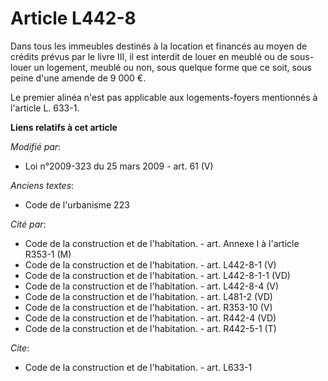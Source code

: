 # Article L442-8

Dans tous les immeubles destinés à la location et financés au moyen de crédits prévus par le livre III, il est interdit de
louer en meublé ou de sous-louer un logement, meublé ou non, sous quelque forme que ce soit, sous peine d'une amende de 9 000
€. 

Le premier alinéa n'est pas applicable aux logements-foyers mentionnés à l'article L. 633-1.

**Liens relatifs à cet article**

_Modifié par_:

  - Loi n°2009-323 du 25 mars 2009 - art. 61 (V)

_Anciens textes_:

  - Code de l'urbanisme 223

_Cité par_:

  - Code de la construction et de l'habitation. - art. Annexe I à l'article R353-1 (M)
  - Code de la construction et de l'habitation. - art. L442-8-1 (V)
  - Code de la construction et de l'habitation. - art. L442-8-1-1 (VD)
  - Code de la construction et de l'habitation. - art. L442-8-4 (V)
  - Code de la construction et de l'habitation. - art. L481-2 (VD)
  - Code de la construction et de l'habitation. - art. R353-10 (V)
  - Code de la construction et de l'habitation. - art. R442-4 (VD)
  - Code de la construction et de l'habitation. - art. R442-5-1 (T)

_Cite_:

  - Code de la construction et de l'habitation. - art. L633-1
